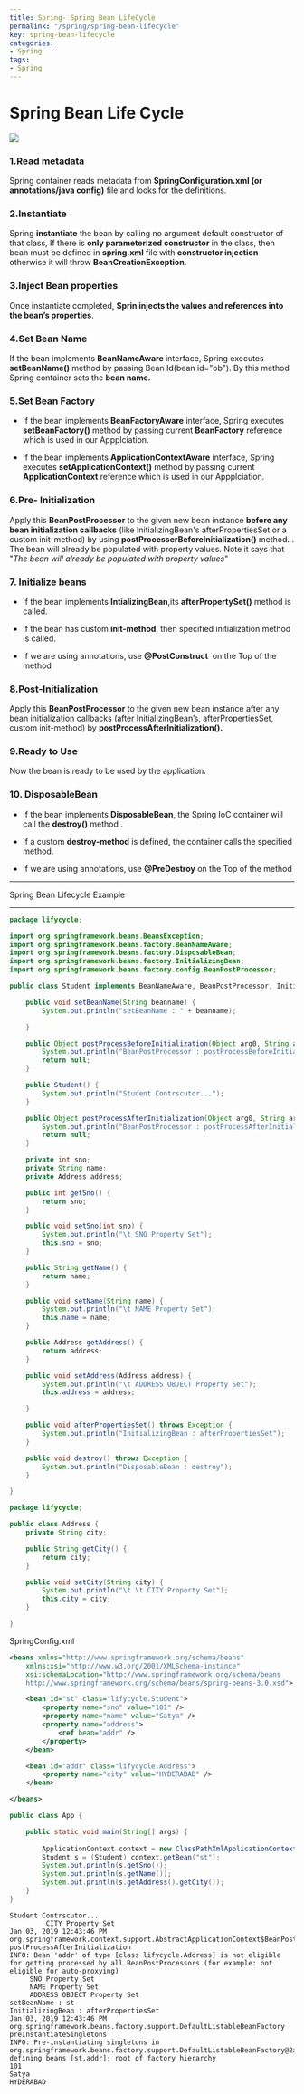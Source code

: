```yaml
---
title: Spring- Spring Bean LifeCycle
permalink: "/spring/spring-bean-lifecycle"
key: spring-bean-lifecycle
categories:
- Spring
tags:
- Spring
---
```


Spring Bean Life Cycle
========================

![](media/8cafa795373bc6e1f38a23b5b791398a.png)

### **1.Read metadata**
Spring container reads metadata from **SpringConfiguration.xml (or
annotations/java config)** file and looks for the **<bean>** definitions.


### **2.Instantiate**  
Spring **instantiate** the bean by calling no argument default constructor of
that class, If there is **only parameterized constructor** in the class, then
bean must be defined in **spring.xml** file with **constructor injection**
otherwise it will throw **BeanCreationException**.



### **3.Inject Bean properties**
Once instantiate completed, **Sprin injects the values and references into the
bean’s properties**.



### **4.Set Bean Name**
If the bean implements **BeanNameAware** interface, Spring executes
**setBeanName()** method by passing Bean Id(bean id="ob"). By this method Spring
container sets the **bean name.**



### **5.Set Bean Factory**

-   If the bean implements **BeanFactoryAware** interface, Spring executes
    **setBeanFactory()** method by passing current **BeanFactory** reference
    which is used in our Appplciation.

-   If the bean implements **ApplicationContextAware** interface, Spring
    executes **setApplicationContext()** method by passing current
    **ApplicationContext** reference which is used in our Appplciation.



### **6.Pre- Initialization**

Apply this **BeanPostProcessor** to the given new bean instance **before any
bean initialization callbacks** (like InitializingBean's afterPropertiesSet or a
custom init-method) by using **postProcesserBeforeInitialization()** method. .
The bean will already be populated with property values. Note it says that "*The
bean will already be populated with property values*"



### **7. Initialize beans**
-   If the bean implements **IntializingBean**,its **afterPropertySet()** method
    is called.

-   If the bean has custom **init-method**, then specified initialization method
    is called.

-   If we are using annotations, use **@PostConstruct**  on the Top of the
    method



### **8.Post-Initialization**

Apply this **BeanPostProcessor** to the given new bean instance after any bean
initialization callbacks (after InitializingBean’s, afterPropertiesSet, custom
init-method) by **postProcessAfterInitialization().**



### **9.Ready to Use**
Now the bean is ready to be used by the application.



### **10. DisposableBean**
-   If the bean implements **DisposableBean**, the Spring IoC container will
    call the **destroy()** method .

-   If a custom **destroy-method** is defined, the container calls the specified
    method.

-   If we are using annotations, use **@PreDestroy** on the Top of the method


<hr>
Spring Bean Lifecycle Example
<hr>

```java
package lifycycle;

import org.springframework.beans.BeansException;
import org.springframework.beans.factory.BeanNameAware;
import org.springframework.beans.factory.DisposableBean;
import org.springframework.beans.factory.InitializingBean;
import org.springframework.beans.factory.config.BeanPostProcessor;

public class Student implements BeanNameAware, BeanPostProcessor, InitializingBean, DisposableBean {

	public void setBeanName(String beanname) {
		System.out.println("setBeanName : " + beanname);

	}

	public Object postProcessBeforeInitialization(Object arg0, String arg1) throws BeansException {
		System.out.println("BeanPostProcessor : postProcessBeforeInitialization ");
		return null;
	}

	public Student() {
		System.out.println("Student Contrscutor...");
	}

	public Object postProcessAfterInitialization(Object arg0, String arg1) throws BeansException {
		System.out.println("BeanPostProcessor : postProcessAfterInitialization ");
		return null;
	}

	private int sno;
	private String name;
	private Address address;

	public int getSno() {
		return sno;
	}

	public void setSno(int sno) {
		System.out.println("\t SNO Property Set");
		this.sno = sno;
	}

	public String getName() {
		return name;
	}

	public void setName(String name) {
		System.out.println("\t NAME Property Set");
		this.name = name;
	}

	public Address getAddress() {
		return address;
	}

	public void setAddress(Address address) {
		System.out.println("\t ADDRESS OBJECT Property Set");
		this.address = address;

	}

	public void afterPropertiesSet() throws Exception {	
		System.out.println("InitializingBean : afterPropertiesSet");
	}

	public void destroy() throws Exception {
		System.out.println("DisposableBean : destroy");
	}

}
```


```java
package lifycycle;

public class Address {
	private String city;

	public String getCity() {
		return city;
	}

	public void setCity(String city) {
		System.out.println("\t \t CITY Property Set");
		this.city = city;
	}

}
```


SpringConfig.xml
```xml
<beans xmlns="http://www.springframework.org/schema/beans"
	xmlns:xsi="http://www.w3.org/2001/XMLSchema-instance"
	xsi:schemaLocation="http://www.springframework.org/schema/beans
	http://www.springframework.org/schema/beans/spring-beans-3.0.xsd">

	<bean id="st" class="lifycycle.Student">
		<property name="sno" value="101" />
		<property name="name" value="Satya" />
		<property name="address">
			<ref bean="addr" />
		</property>
	</bean>

	<bean id="addr" class="lifycycle.Address">
		<property name="city" value="HYDERABAD" />
	</bean>

</beans>
```

```java
public class App {

	public static void main(String[] args) {
		 
		ApplicationContext context = new ClassPathXmlApplicationContext("SpringConfig.xml");
		Student s = (Student) context.getBean("st");
		System.out.println(s.getSno());
		System.out.println(s.getName());
		System.out.println(s.getAddress().getCity());
	}
}
```


```op
Student Contrscutor...
	 	 CITY Property Set
Jan 03, 2019 12:43:46 PM org.springframework.context.support.AbstractApplicationContext$BeanPostProcessorChecker postProcessAfterInitialization
INFO: Bean 'addr' of type [class lifycycle.Address] is not eligible for getting processed by all BeanPostProcessors (for example: not eligible for auto-proxying)
	 SNO Property Set
	 NAME Property Set
	 ADDRESS OBJECT Property Set
setBeanName : st
InitializingBean : afterPropertiesSet
Jan 03, 2019 12:43:46 PM org.springframework.beans.factory.support.DefaultListableBeanFactory preInstantiateSingletons
INFO: Pre-instantiating singletons in org.springframework.beans.factory.support.DefaultListableBeanFactory@2a098129: defining beans [st,addr]; root of factory hierarchy
101
Satya
HYDERABAD
```
